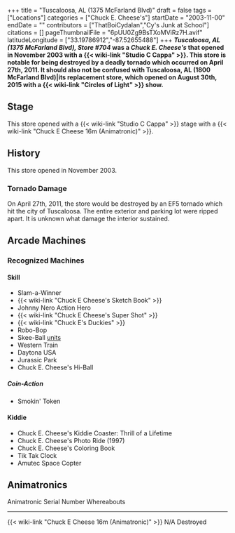 +++
title = "Tuscaloosa, AL (1375 McFarland Blvd)"
draft = false
tags = ["Locations"]
categories = ["Chuck E. Cheese's"]
startDate = "2003-11-00"
endDate = ""
contributors = ["ThatBoiCydalan","Cy's Junk at School"]
citations = []
pageThumbnailFile = "6pUU0Zg9BsTXoMViRz7H.avif"
latitudeLongitude = ["33.19786912","-87.52655488"]
+++
***Tuscaloosa, AL (1375 McFarland Blvd), Store #704* was a *Chuck E. Cheese's* that opened in November 2003 with a {{< wiki-link "Studio C Cappa" >}}. This store is notable for being destroyed by a deadly tornado which occurred on April 27th, 2011. It should also not be confused with Tuscaloosa, AL (1800 McFarland Blvd)|its replacement store, which opened on August 30th, 2015 with a {{< wiki-link "Circles of Light" >}} show.**

## Stage

This store opened with a {{< wiki-link "Studio C Cappa" >}} stage with a {{< wiki-link "Chuck E Cheese 16m (Animatronic)" >}}.

## History

This store opened in November 2003.

### Tornado Damage

On April 27th, 2011, the store would be destroyed by an EF5 tornado which hit the city of Tuscaloosa. The entire exterior and parking lot were ripped apart. It is unknown what damage the interior sustained.

## Arcade Machines

### Recognized Machines

#### Skill

- Slam-a-Winner
- {{< wiki-link "Chuck E Cheese's Sketch Book" >}}
- Johnny Nero Action Hero
- {{< wiki-link "Chuck E Cheese's Super Shot" >}}
- {{< wiki-link "Chuck E's Duckies" >}}
- Robo-Bop
- Skee-Ball [units](4)
- Western Train
- Daytona USA
- Jurassic Park
- Chuck E. Cheese's Hi-Ball

##### Coin-Action

- Smokin' Token

#### Kiddie

- Chuck E. Cheese's Kiddie Coaster: Thrill of a Lifetime
- Chuck E. Cheese's Photo Ride (1997)
- Chuck E. Cheese's Coloring Book
- Tik Tak Clock
- Amutec Space Copter

## Animatronics

  Animatronic                                                Serial Number   Whereabouts
  ---------------------------------------------------------- --------------- -------------
  {{< wiki-link "Chuck E Cheese 16m (Animatronic)" >}}   N/A             Destroyed
